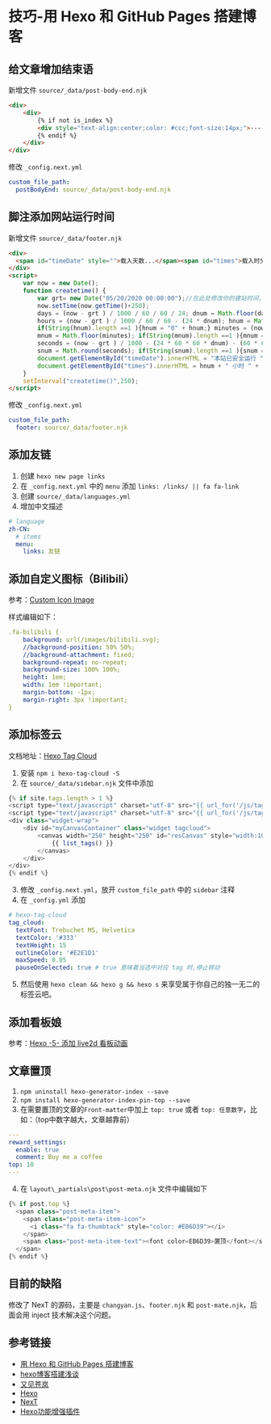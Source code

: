# 技巧-用 Hexo 和 GitHub Pages 搭建博客

## 给文章增加结束语
新增文件 `source/_data/post-body-end.njk`

```html
<div>
	<div>
	    {% if not is_index %}
	    <div style="text-align:center;color: #ccc;font-size:14px;">-----------------------<span style="margin: 0 10px;">本文结束</span><i class="fa fa-paw"></i><span style="margin: 0 10px;">感谢您的阅读</span>-----------------------</div>
	    {% endif %}
	</div>
</div>
```

修改 `_config.next.yml`

```yml
custom_file_path:
  postBodyEnd: source/_data/post-body-end.njk
```

## 脚注添加网站运行时间
新增文件 `source/_data/footer.njk`

```html
<div>
  <span id="timeDate" style="">载入天数...</span><span id="times">载入时分秒...</span>
</div>
<script>
    var now = new Date(); 
    function createtime() { 
        var grt= new Date("05/20/2020 00:00:00");//在此处修改你的建站时间，格式：月/日/年 时:分:秒
        now.setTime(now.getTime()+250); 
        days = (now - grt ) / 1000 / 60 / 60 / 24; dnum = Math.floor(days); 
        hours = (now - grt ) / 1000 / 60 / 60 - (24 * dnum); hnum = Math.floor(hours); 
        if(String(hnum).length ==1 ){hnum = "0" + hnum;} minutes = (now - grt ) / 1000 /60 - (24 * 60 * dnum) - (60 * hnum); 
        mnum = Math.floor(minutes); if(String(mnum).length ==1 ){mnum = "0" + mnum;} 
        seconds = (now - grt ) / 1000 - (24 * 60 * 60 * dnum) - (60 * 60 * hnum) - (60 * mnum); 
        snum = Math.round(seconds); if(String(snum).length ==1 ){snum = "0" + snum;} 
        document.getElementById("timeDate").innerHTML = "本站已安全运行 "+dnum+" 天 "; 
        document.getElementById("times").innerHTML = hnum + " 小时 " + mnum + " 分 " + snum + " 秒"; 
    } 
    setInterval("createtime()",250);
</script>
```

修改 `_config.next.yml`

```yml
custom_file_path:
  footer: source/_data/footer.njk
```

## 添加友链
1. 创建 `hexo new page links`
2. 在 `_config.next.yml` 中的 `menu` 添加 `links: /links/ || fa fa-link`
3. 创建 `source/_data/languages.yml`
4. 增加中文描述
```yml
# language
zh-CN:
  # items
  menu:
    links: 友链
```

## 添加自定义图标（Bilibili）
参考：[Custom Icon Image](https://theme-next.js.org/docs/advanced-settings/custom-files.html#Custom-Icon-Image)

样式编辑如下：

```yml
.fa-bilibili {
	background: url(/images/bilibili.svg);
	//background-position: 50% 50%;
	//background-attachment: fixed;
	background-repeat: no-repeat;
	background-size: 100% 100%;
	height: 1em;
	width: 1em !important;
	margin-bottom: -1px;
	margin-right: 3px !important;
}
```

## 添加标签云
文档地址：[Hexo Tag Cloud](https://github.com/D0n9X1n/hexo-tag-cloud/blob/master/README.ZH.md)
1. 安装 `npm i hexo-tag-cloud -S`
2. 在 `source/_data/sidebar.njk` 文件中添加
```js
{% if site.tags.length > 1 %}
<script type="text/javascript" charset="utf-8" src="{{ url_for('/js/tagcloud.js') }}"></script>
<script type="text/javascript" charset="utf-8" src="{{ url_for('/js/tagcanvas.js') }}"></script>
<div class="widget-wrap">
    <div id="myCanvasContainer" class="widget tagcloud">
        <canvas width="250" height="250" id="resCanvas" style="width:100%">
            {{ list_tags() }}
        </canvas>
    </div>
</div>
{% endif %}
```
3. 修改 `_config.next.yml`，放开 `custom_file_path` 中的 `sidebar` 注释
4. 在 `_config.yml` 添加
```yml
# hexo-tag-cloud
tag_cloud:
  textFont: Trebuchet MS, Helvetica
  textColor: '#333'
  textHeight: 15
  outlineColor: '#E2E1D1'
  maxSpeed: 0.05
  pauseOnSelected: true # true 意味着当选中对应 tag 时,停止转动
```
5. 然后使用 `hexo clean && hexo g && hexo s` 来享受属于你自己的独一无二的标签云吧。

## 添加看板娘
参考：[Hexo -5- 添加 live2d 看板动画](https://www.zywvvd.com/2020/03/09/hexo/5_hexo_add_live2d/add-live2d/)

## 文章置顶
1. `npm uninstall hexo-generator-index --save`
2. `npm install hexo-generator-index-pin-top --save`
3. 在需要置顶的文章的`Front-matter`中加上 `top: true` 或者 `top: 任意数字`，比如：（top中数字越大，文章越靠前）
```yml
---
reward_settings:
  enable: true
  comment: Buy me a coffee
top: 10
---
```
4. 在 `layout\_partials\post\post-meta.njk` 文件中编辑如下
```js
{% if post.top %}
  <span class="post-meta-item">
    <span class="post-meta-item-icon">
      <i class="fa fa-thumbtack" style="color: #EB6D39"></i>
    </span>
    <span class="post-meta-item-text"><font color=EB6D39>置顶</font></span>
  </span>
{% endif %}
```

## 目前的缺陷
修改了 NexT 的源码，主要是 `changyan.js`、`footer.njk` 和 `post-mate.njk`，后面会用 inject 技术解决这个问题。

## 参考链接
* [用 Hexo 和 GitHub Pages 搭建博客](https://ryanluoxu.github.io/2017/11/24/%E7%94%A8-Hexo-%E5%92%8C-GitHub-Pages-%E6%90%AD%E5%BB%BA%E5%8D%9A%E5%AE%A2/)
* [hexo博客搭建浅谈](https://fightinggg.github.io/Q8AYFB.html)
* [又见苍岚](https://www.zywvvd.com/)
* [Hexo](https://hexo.io/zh-cn/)
* [NexT](https://theme-next.js.org/)
* [Hexo功能增强插件](https://sulin.me/2019/Z726F8.html)
